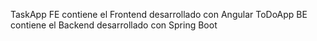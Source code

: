 TaskApp FE contiene el Frontend desarrollado con Angular
ToDoApp BE contiene el Backend desarrollado con Spring Boot
